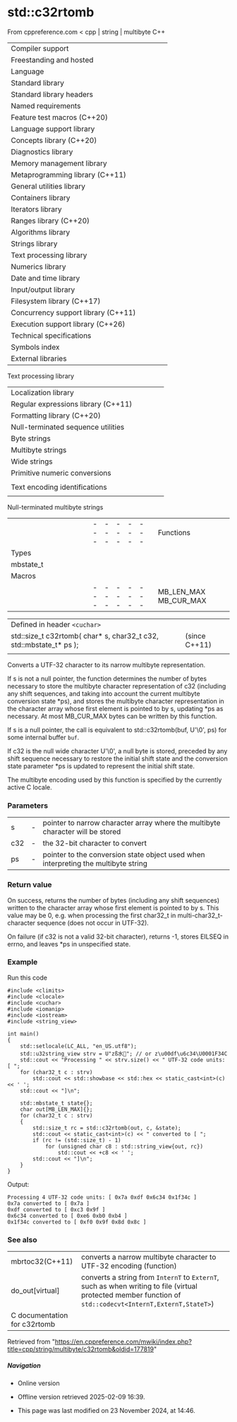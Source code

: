 # std::c32rtomb

From cppreference.com
< cpp‎ | string‎ | multibyte
C++

|  |  |  |  |  |
| --- | --- | --- | --- | --- |
| Compiler support | | | | |
| Freestanding and hosted | | | | |
| Language | | | | |
| Standard library | | | | |
| Standard library headers | | | | |
| Named requirements | | | | |
| Feature test macros (C++20) | | | | |
| Language support library | | | | |
| Concepts library (C++20) | | | | |
| Diagnostics library | | | | |
| Memory management library | | | | |
| Metaprogramming library (C++11) | | | | |
| General utilities library | | | | |
| Containers library | | | | |
| Iterators library | | | | |
| Ranges library (C++20) | | | | |
| Algorithms library | | | | |
| Strings library | | | | |
| Text processing library | | | | |
| Numerics library | | | | |
| Date and time library | | | | |
| Input/output library | | | | |
| Filesystem library (C++17) | | | | |
| Concurrency support library (C++11) | | | | |
| Execution support library (C++26) | | | | |
| Technical specifications | | | | |
| Symbols index | | | | |
| External libraries | | | | |

Text processing library

|  |  |  |  |  |
| --- | --- | --- | --- | --- |
| Localization library | | | | |
| Regular expressions library (C++11) | | | | |
| Formatting library (C++20) | | | | |
| Null-terminated sequence utilities | | | | |
| Byte strings | | | | |
| Multibyte strings | | | | |
| Wide strings | | | | |
| Primitive numeric conversions | | | | |
| |  |  |  |  |  | | --- | --- | --- | --- | --- | | to_chars(C++17) | | | | | | to_chars_result(C++17) | | | | | | from_chars(C++17) | | | | | | from_chars_result(C++17) | | | | | | chars_format(C++17) | | | | | |
| Text encoding identifications | | | | |
| |  |  |  |  |  | | --- | --- | --- | --- | --- | | text_encoding(C++26) | | | | | |

Null-terminated multibyte strings

|  |  |  |  |  |  |  |  |  |  |  |  |  |  |  |  |  |  |  |  |  |  |  |  |  |  |  |  |  |  |  |  |  |  |  |  |  |  |  |  |  |  |  |  |  |  |  |  |  |  |  |  |  |  |  |  |  |  |  |  |  |  |  |  |  |  |  |  |  |  |  |  |  |  |  |  |  |  |  |  |  |  |  |  |  |  |  |  |  |  |  |  |  |  |  |  |  |  |  |  |  |  |  |  |  |  |  |  |  |  |  |  |  |  |  |  |  |  |  |  |
| --- | --- | --- | --- | --- | --- | --- | --- | --- | --- | --- | --- | --- | --- | --- | --- | --- | --- | --- | --- | --- | --- | --- | --- | --- | --- | --- | --- | --- | --- | --- | --- | --- | --- | --- | --- | --- | --- | --- | --- | --- | --- | --- | --- | --- | --- | --- | --- | --- | --- | --- | --- | --- | --- | --- | --- | --- | --- | --- | --- | --- | --- | --- | --- | --- | --- | --- | --- | --- | --- | --- | --- | --- | --- | --- | --- | --- | --- | --- | --- | --- | --- | --- | --- | --- | --- | --- | --- | --- | --- | --- | --- | --- | --- | --- | --- | --- | --- | --- | --- | --- | --- | --- | --- | --- | --- | --- | --- | --- | --- | --- | --- | --- | --- | --- | --- | --- | --- | --- | --- |
| |  |  |  |  |  | | --- | --- | --- | --- | --- | | Functions | | | | | | Wide/multibyte examination | | | | | | |  |  |  |  |  | | --- | --- | --- | --- | --- | | mblen | | | | | | mbrlen | | | | | | |  |  |  |  |  | | --- | --- | --- | --- | --- | | mbsinit | | | | | |  | | | | | | | Multibyte/wide conversions | | | | | | |  |  |  |  |  | | --- | --- | --- | --- | --- | | mbtowc | | | | | | mbstowcs | | | | | | btowc | | | | | | mbrtowc | | | | | | mbsrtowcs | | | | | | wctomb | | | | | | wcstombs | | | | | | wctob | | | | | | |  |  |  |  |  | | --- | --- | --- | --- | --- | | wcrtomb | | | | | | wcsrtombs | | | | | | mbrtoc8(C++20) | | | | | | mbrtoc16(C++11) | | | | | | mbrtoc32(C++11) | | | | | | c8rtomb(C++20) | | | | | | c16rtomb(C++11) | | | | | | ****c32rtomb****(C++11) | | | | | | |
| Types | | | | |
| mbstate_t | | | | |
| Macros | | | | |
| |  |  |  |  |  | | --- | --- | --- | --- | --- | | MB_LEN_MAX MB_CUR_MAX | | | | | | __STDC_UTF_16__ __STDC_UTF_32__(C++11)(C++11) | | | | | |

|  |  |  |
| --- | --- | --- |
| Defined in header `<cuchar>` |  |  |
| std::size_t c32rtomb( char\* s, char32_t c32, std::mbstate_t\* ps ); |  | (since C++11) |
|  |  |  |

Converts a UTF-32 character to its narrow multibyte representation.

If s is not a null pointer, the function determines the number of bytes necessary to store the multibyte character representation of c32 (including any shift sequences, and taking into account the current multibyte conversion state \*ps), and stores the multibyte character representation in the character array whose first element is pointed to by s, updating \*ps as necessary. At most MB_CUR_MAX bytes can be written by this function.

If s is a null pointer, the call is equivalent to std::c32rtomb(buf, U'\0', ps) for some internal buffer `buf`.

If c32 is the null wide character U'\0', a null byte is stored, preceded by any shift sequence necessary to restore the initial shift state and the conversion state parameter \*ps is updated to represent the initial shift state.

The multibyte encoding used by this function is specified by the currently active C locale.

### Parameters

|  |  |  |
| --- | --- | --- |
| s | - | pointer to narrow character array where the multibyte character will be stored |
| c32 | - | the 32-bit character to convert |
| ps | - | pointer to the conversion state object used when interpreting the multibyte string |

### Return value

On success, returns the number of bytes (including any shift sequences) written to the character array whose first element is pointed to by s. This value may be ​0​, e.g. when processing the first char32_t in multi-char32_t-character sequence (does not occur in UTF-32).

On failure (if c32 is not a valid 32-bit character), returns -1, stores EILSEQ in errno, and leaves \*ps in unspecified state.

### Example

Run this code

```
#include <climits>
#include <clocale>
#include <cuchar>
#include <iomanip>
#include <iostream>
#include <string_view>
 
int main()
{
    std::setlocale(LC_ALL, "en_US.utf8");
    std::u32string_view strv = U"zß水🍌"; // or z\u00df\u6c34\U0001F34C
    std::cout << "Processing " << strv.size() << " UTF-32 code units: [ ";
    for (char32_t c : strv)
        std::cout << std::showbase << std::hex << static_cast<int>(c) << ' ';
    std::cout << "]\n";
 
    std::mbstate_t state{};
    char out[MB_LEN_MAX]{};
    for (char32_t c : strv)
    {
        std::size_t rc = std::c32rtomb(out, c, &state);
        std::cout << static_cast<int>(c) << " converted to [ ";
        if (rc != (std::size_t) - 1)
            for (unsigned char c8 : std::string_view{out, rc})
                std::cout << +c8 << ' ';
        std::cout << "]\n";
    }
}

```

Output:

```
Processing 4 UTF-32 code units: [ 0x7a 0xdf 0x6c34 0x1f34c ]
0x7a converted to [ 0x7a ]
0xdf converted to [ 0xc3 0x9f ]
0x6c34 converted to [ 0xe6 0xb0 0xb4 ]
0x1f34c converted to [ 0xf0 0x9f 0x8d 0x8c ]

```

### See also

|  |  |
| --- | --- |
| mbrtoc32(C++11) | converts a narrow multibyte character to UTF-32 encoding   (function) |
| do_out[virtual] | converts a string from `InternT` to `ExternT`, such as when writing to file   (virtual protected member function of `std::codecvt<InternT,ExternT,StateT>`) |
| C documentation for c32rtomb | |

Retrieved from "<https://en.cppreference.com/mwiki/index.php?title=cpp/string/multibyte/c32rtomb&oldid=177819>"

##### Navigation

- Online version
- Offline version retrieved 2025-02-09 16:39.

- This page was last modified on 23 November 2024, at 14:46.